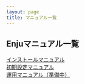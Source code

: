 ```yaml
---
layout: page
title: マニュアル一覧
---
```

## Enjuマニュアル一覧 <i class="icon-book"> </i>

<div class="row-fluid">
<div class="span4">
<a href="enju_install_vm.html" class="btn btn-inverse btn-large">インストールマニュアル</a>
</div>
<div class="span4">
<a href="enju_setup.html" class="btn btn-success btn-large">初期設定マニュアル</a>
</div>
<div class="span4">
<a href="enju_operation.html" class="btn btn-primary btn-large">運用マニュアル（準備中）</a>
</div>
</div>

